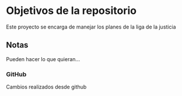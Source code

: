 # Objetivos de la repositorio

Este proyecto se encarga de manejar los planes de la liga de la justicia


## Notas
Pueden hacer lo que quieran...

### GitHub
Cambios realizados desde github
